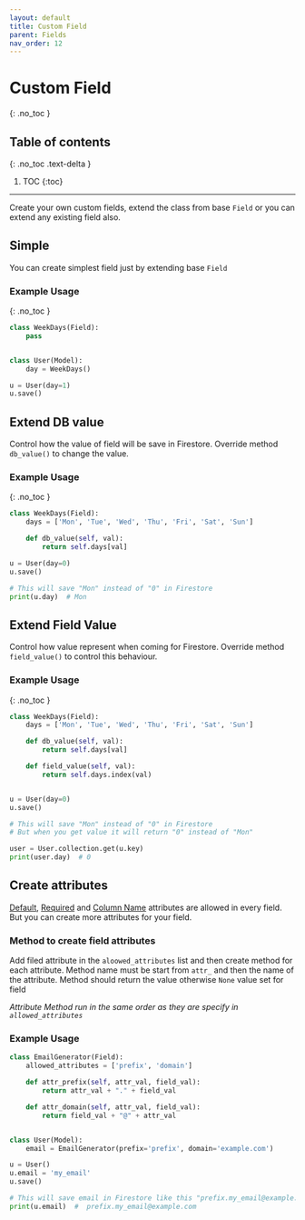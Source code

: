 ```yaml
---
layout: default
title: Custom Field
parent: Fields
nav_order: 12
---
```


# Custom Field
{: .no_toc }

## Table of contents
{: .no_toc .text-delta }

1. TOC
{:toc}

---

Create your own custom fields, extend the class from base `Field` or you can extend any existing field also.

## Simple
You can create simplest field just by extending base `Field`

### Example Usage
{: .no_toc }

```python
class WeekDays(Field):
    pass


class User(Model):
    day = WeekDays()

u = User(day=1)
u.save()
```

## Extend DB value
Control how the value of field will be save in Firestore. Override method `db_value()` to change the value.

### Example Usage
{: .no_toc }

```python
class WeekDays(Field):
    days = ['Mon', 'Tue', 'Wed', 'Thu', 'Fri', 'Sat', 'Sun']

    def db_value(self, val):
        return self.days[val]

u = User(day=0)
u.save()

# This will save "Mon" instead of "0" in Firestore
print(u.day)  # Mon
```

## Extend Field Value
Control how value represent when coming for Firestore. Override method `field_value()` to control this behaviour.

### Example Usage
{: .no_toc }

```python
class WeekDays(Field):
    days = ['Mon', 'Tue', 'Wed', 'Thu', 'Fri', 'Sat', 'Sun']

    def db_value(self, val):
        return self.days[val]

    def field_value(self, val):
        return self.days.index(val)


u = User(day=0)
u.save()

# This will save "Mon" instead of "0" in Firestore
# But when you get value it will return "0" instead of "Mon"

user = User.collection.get(u.key)
print(user.day)  # 0
```

## Create attributes
[Default](/fields/field/#default), [Required](/fields/field/#required) and [Column Name](/fields/field/#column-name) 
attributes are allowed in every field. But you can create more attributes for your field.

### Method to create field attributes
Add filed attribute in the `aloowed_attributes` list and then create method for each attribute. Method name must 
be start from `attr_` and then the name of the attribute. Method should return the value otherwise `None` value
set for field

*Attribute Method run in the same order as they are specify in `allowed_attributes`*


### Example Usage

```python
class EmailGenerator(Field):
    allowed_attributes = ['prefix', 'domain']

    def attr_prefix(self, attr_val, field_val):
        return attr_val + "." + field_val

    def attr_domain(self, attr_val, field_val):
        return field_val + "@" + attr_val


class User(Model):
    email = EmailGenerator(prefix='prefix', domain='example.com')

u = User()
u.email = 'my_email'
u.save()

# This will save email in Firestore like this "prefix.my_email@example.com"
print(u.email)  #  prefix.my_email@example.com
```